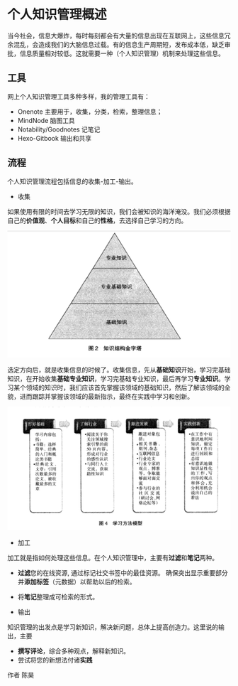 # 个人知识管理概述

当今社会，信息大爆炸，每时每刻都会有大量的信息出现在互联网上，这些信息冗余混乱，会造成我们的大脑信息过载。有的信息生产周期短，发布成本低，缺乏审批，信息质量相对较低。这就需要一种（个人知识管理）机制来处理这些信息。

## 工具

网上个人知识管理工具多种多样，我的管理工具有：

- Onenote 主要用于，收集，分类，检索，整理信息；
- MindNode 脑图工具
- Notability/Goodnotes 记笔记
- Hexo-Gitbook 输出和共享

## 流程

个人知识管理流程包括信息的收集-加工-输出。

- 收集

如果使用有限的时间去学习无限的知识，我们会被知识的海洋淹没。我们必须根据自己的**价值观**、**个人目标**和自己的**性格**，去选择自己学习的方向。

  ![](/styles/images/知识结构.png)

选定方向后，就是收集信息的时候了。收集信息，先从**基础知识**开始，学习完基础知识，在开始收集**基础专业知识**，学习完基础专业知识，最后再学习**专业知识**。学习某个领域的知识时，我们应该首先掌握该领域的基础知识，然后了解该领域的全貌，进而跟踪并掌握该领域的最新指示，最终在实践中学习和创新。

![](/styles/images/学习方法模型.png)

- 加工

加工就是指如何处理这些信息。在个人知识管理中，主要有**过滤**和**笔记**两种。

- **过滤**您的在线资源, 通过标记社交书签中的最佳资源。 确保突出显示重要部分并**添加标签**（元数据）以帮助以后的检索。 
- 将**笔记**整理成可检索的形式。

- 输出

知识管理的出发点是学习新知识，解决新问题，总体上提高创造力。这里说的输出，主要

- **撰写评论**，综合多种观点，解释新知识。
- 尝试将您的新想法付诸**实践**

作者 陈昊 